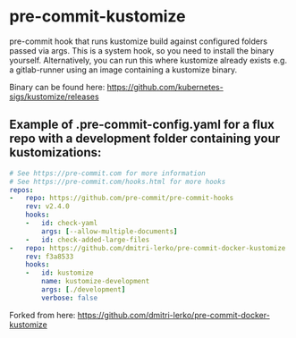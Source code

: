 # pre-commit-kustomize
pre-commit hook that runs kustomize build against configured folders passed via args. This is a system hook, so you need to install the binary yourself. Alternatively, you can run this where kustomize already exists e.g. a gitlab-runner using an image containing a kustomize binary.

Binary can be found here: https://github.com/kubernetes-sigs/kustomize/releases

## Example of .pre-commit-config.yaml for a flux repo with a development folder containing your kustomizations:
```yaml
# See https://pre-commit.com for more information
# See https://pre-commit.com/hooks.html for more hooks
repos:
-   repo: https://github.com/pre-commit/pre-commit-hooks
    rev: v2.4.0
    hooks:
    -   id: check-yaml
        args: [--allow-multiple-documents]
    -   id: check-added-large-files
-   repo: https://github.com/dmitri-lerko/pre-commit-docker-kustomize
    rev: f3a8533
    hooks:
    -   id: kustomize
        name: kustomize-development
        args: [./development]
        verbose: false
```

Forked from here: https://github.com/dmitri-lerko/pre-commit-docker-kustomize
